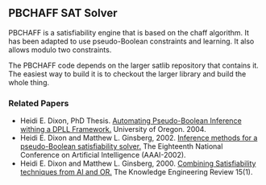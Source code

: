 ## PBCHAFF SAT Solver

PBCHAFF is a satisfiability engine that is based on the chaff algorithm. It has been adapted to use pseudo-Boolean constraints and learning. It also allows modulo two constraints.

The PBCHAFF code depends on the larger satlib repository that contains it. The easiest way to build it is to checkout the larger library and build the whole thing.

### Related Papers

- Heidi E. Dixon, PhD Thesis. [Automating Pseudo-Boolean Inference withing a DPLL Framework.](https://citeseerx.ist.psu.edu/document?repid=rep1&type=pdf&doi=15ee55bbb6396f9b5c2c6a088b7526c954d2f884) University of Oregon. 2004.
- Heidi E. Dixon and Matthew L. Ginsberg, 2002. [Inference methods for a pseudo-Boolean satisfiability solver.](https://cdn.aaai.org/AAAI/2002/AAAI02-095.pdf) The Eighteenth National Conference on Artificial Intelligence (AAAI-2002).
- Heidi E. Dixon and Matthew L. Ginsberg, 2000. [Combining Satisfiability techniques from AI and OR.](https://dl.acm.org/doi/abs/10.1017/S0269888900001041) The Knowledge Engineering Review 15(1).
